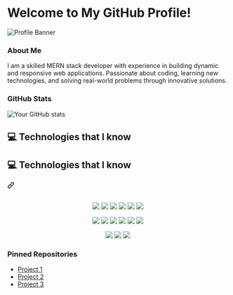 # Welcome to My GitHub Profile!

![Profile Banner]([https://example.com/banner-image](https://i.ibb.co/qMCNjdv/1714719137467.jpg))

### About Me
I am a skilled MERN stack developer with experience in building dynamic and responsive web applications. Passionate about coding, learning new technologies, and solving real-world problems through innovative solutions.

### GitHub Stats
![Your GitHub stats](https://github-readme-stats.vercel.app/api?Suzon-ali=yourusername&show_icons=true&theme=radical)

## 💻 Technologies that I know

<div class="markdown-heading" dir="auto"><h2 class="heading-element" dir="auto">💻 Technologies that I know</h2><a id="user-content-computer-technologies-that-i-know" class="anchor" aria-label="Permalink: :computer: Technologies that I know" href="#computer-technologies-that-i-know"><svg class="octicon octicon-link" viewBox="0 0 16 16" version="1.1" width="16" height="16" aria-hidden="true"><path d="m7.775 3.275 1.25-1.25a3.5 3.5 0 1 1 4.95 4.95l-2.5 2.5a3.5 3.5 0 0 1-4.95 0 .751.751 0 0 1 .018-1.042.751.751 0 0 1 1.042-.018 1.998 1.998 0 0 0 2.83 0l2.5-2.5a2.002 2.002 0 0 0-2.83-2.83l-1.25 1.25a.751.751 0 0 1-1.042-.018.751.751 0 0 1-.018-1.042Zm-4.69 9.64a1.998 1.998 0 0 0 2.83 0l1.25-1.25a.751.751 0 0 1 1.042.018.751.751 0 0 1 .018 1.042l-1.25 1.25a3.5 3.5 0 1 1-4.95-4.95l2.5-2.5a3.5 3.5 0 0 1 4.95 0 .751.751 0 0 1-.018 1.042.751.751 0 0 1-1.042.018 1.998 1.998 0 0 0-2.83 0l-2.5 2.5a1.998 1.998 0 0 0 0 2.83Z"></path></svg></a></div>
</br>
<p align="center" dir="auto">
<a target="_blank" rel="noopener noreferrer" href="https://github.com/mir-hussain/mir-hussain/blob/main/images/icons/HTML.png"><img src="https://github.com/mir-hussain/mir-hussain/raw/main/images/icons/HTML.png" style="max-width: 100%;"></a>
<a target="_blank" rel="noopener noreferrer" href="https://github.com/mir-hussain/mir-hussain/blob/main/images/icons/css.png"><img src="https://github.com/mir-hussain/mir-hussain/raw/main/images/icons/css.png" style="max-width: 100%;"></a>
<a target="_blank" rel="noopener noreferrer" href="https://github.com/mir-hussain/mir-hussain/blob/main/images/icons/JavaScript.png"><img src="https://github.com/mir-hussain/mir-hussain/raw/main/images/icons/JavaScript.png" style="max-width: 100%;"></a>
<a target="_blank" rel="noopener noreferrer" href="https://github.com/mir-hussain/mir-hussain/blob/main/images/icons/python.png"><img src="https://github.com/mir-hussain/mir-hussain/raw/main/images/icons/python.png" style="max-width: 100%;"></a>
<a target="_blank" rel="noopener noreferrer" href="https://github.com/mir-hussain/mir-hussain/blob/main/images/icons/c.png"><img src="https://github.com/mir-hussain/mir-hussain/raw/main/images/icons/c.png" style="max-width: 100%;"></a>
<a target="_blank" rel="noopener noreferrer" href="https://github.com/mir-hussain/mir-hussain/blob/main/images/icons/cpp.png"><img src="https://github.com/mir-hussain/mir-hussain/raw/main/images/icons/cpp.png" style="max-width: 100%;"></a>
</p>

<p align="center" dir="auto">
<a target="_blank" rel="noopener noreferrer" href="https://github.com/mir-hussain/mir-hussain/blob/main/images/icons/react.png"><img src="https://github.com/mir-hussain/mir-hussain/raw/main/images/icons/react.png" style="max-width: 100%;"></a>
<a target="_blank" rel="noopener noreferrer" href="https://github.com/mir-hussain/mir-hussain/blob/main/images/icons/redux.png"><img src="https://github.com/mir-hussain/mir-hussain/raw/main/images/icons/redux.png" style="max-width: 100%;"></a>
<a target="_blank" rel="noopener noreferrer" href="https://github.com/mir-hussain/mir-hussain/blob/main/images/icons/sass.png"><img src="https://github.com/mir-hussain/mir-hussain/raw/main/images/icons/sass.png" style="max-width: 100%;"></a>
<a target="_blank" rel="noopener noreferrer" href="https://github.com/mir-hussain/mir-hussain/blob/main/images/icons/tailwind.png"><img src="https://github.com/mir-hussain/mir-hussain/raw/main/images/icons/tailwind.png" style="max-width: 100%;"></a>
<a target="_blank" rel="noopener noreferrer" href="https://github.com/mir-hussain/mir-hussain/blob/main/images/icons/Bootsrap.png"><img src="https://github.com/mir-hussain/mir-hussain/raw/main/images/icons/Bootsrap.png" style="max-width: 100%;"></a>
<a target="_blank" rel="noopener noreferrer" href="https://github.com/mir-hussain/mir-hussain/blob/main/images/icons/firebase.png"><img src="https://github.com/mir-hussain/mir-hussain/raw/main/images/icons/firebase.png" style="max-width: 100%;"></a>
</p>

<p align="center" dir="auto">
<a target="_blank" rel="noopener noreferrer" href="https://github.com/mir-hussain/mir-hussain/blob/main/images/icons/node.png"><img src="https://github.com/mir-hussain/mir-hussain/raw/main/images/icons/node.png" style="max-width: 100%;"></a>
<a target="_blank" rel="noopener noreferrer" href="https://github.com/mir-hussain/mir-hussain/blob/main/images/icons/express.png"><img src="https://github.com/mir-hussain/mir-hussain/raw/main/images/icons/express.png" style="max-width: 100%;"></a>
<a target="_blank" rel="noopener noreferrer" href="https://github.com/mir-hussain/mir-hussain/blob/main/images/icons/mongo.png"><img src="https://github.com/mir-hussain/mir-hussain/raw/main/images/icons/mongo.png" style="max-width: 100%;"></a>
</p>


### Pinned Repositories
- [Project 1](https://github.com/yourusername/project1)
- [Project 2](https://github.com/yourusername/project2)
- [Project 3](https://github.com/yourusername/project3)
